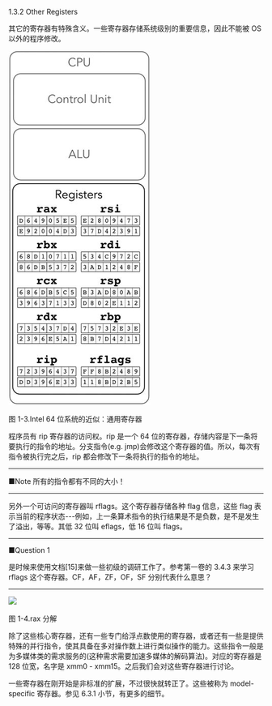 1.3.2 Other Registers

其它的寄存器有特殊含义。一些寄存器存储系统级别的重要信息，因此不能被 OS 以外的程序修改。

![](/assets/1-3.jpg)

图 1-3.Intel 64 位系统的近似：通用寄存器

程序员有 rip 寄存器的访问权。rip 是一个 64 位的寄存器，存储内容是下一条将要执行的指令的地址。分支指令\(e.g. jmp\)会修改这个寄存器的值。所以，每次有指令被执行完之后，rip 都会修改下一条将执行的指令的地址。

---

■Note 所有的指令都有不同的大小！

---

另外一个可访问的寄存器叫 rflags。这个寄存器存储各种 flag 信息，这些 flag 表示当前的程序状态---例如，上一条算术指令的执行结果是不是负数，是不是发生了溢出，等等。其低 32 位叫 eflags，低 16 位叫 flags。

---

■Question 1

是时候来使用文档\[15\]来做一些初级的调研工作了。参考第一卷的 3.4.3 来学习 rflags 这个寄存器。CF，AF，ZF，OF，SF 分别代表什么意思？

---

![](/assets/A418868_1_En_1_Fig4_HTML.gif)

图 1-4.rax 分解

除了这些核心寄存器，还有一些专门给浮点数使用的寄存器，或者还有一些是提供特殊的并行指令，使其具备在多对操作数上进行类似操作的能力。这些指令一般是为多媒体类的需求服务的\(这种需求需要加速多媒体的解码算法\)。对应的寄存器是 128 位宽，名字是 xmm0 - xmm15。之后我们会对这些寄存器进行讨论。

一些寄存器在刚开始是非标准的扩展，不过很快就转正了。这些被称为 model-specific 寄存器。参见 6.3.1 小节，有更多的细节。

